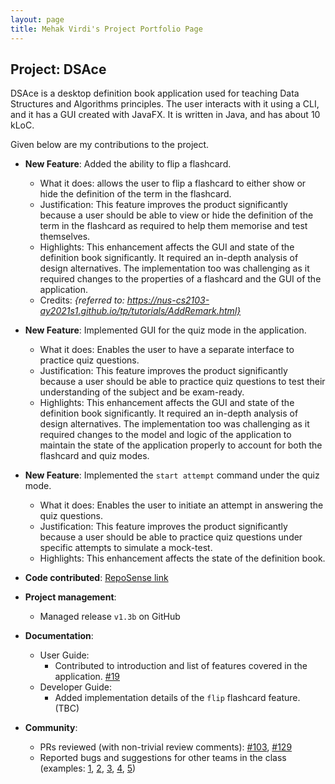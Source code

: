 ```yaml
---
layout: page
title: Mehak Virdi's Project Portfolio Page
---
```


## Project: DSAce

DSAce is a desktop definition book application used for teaching Data Structures and Algorithms principles. The user interacts with it using a CLI, and it has a GUI created with JavaFX. It is written in Java, and has about 10 kLoC.

Given below are my contributions to the project.

* **New Feature**: Added the ability to flip a flashcard.
  * What it does: allows the user to flip a flashcard to either show or hide the definition of the term in the flashcard.
  * Justification: This feature improves the product significantly because a user should be able to view or hide the definition of the term in the flashcard as required to help them memorise and test themselves.
  * Highlights: This enhancement affects the GUI and state of the definition book significantly. It required an in-depth analysis of design alternatives. The implementation too was challenging as it required changes to the properties of a flashcard and the GUI of the application.
  * Credits: *{referred to: https://nus-cs2103-ay2021s1.github.io/tp/tutorials/AddRemark.html}*

* **New Feature**: Implemented GUI for the quiz mode in the application.
    * What it does: Enables the user to have a separate interface to practice quiz questions.
    * Justification: This feature improves the product significantly because a user should be able to practice quiz questions to test their understanding of the subject and be exam-ready.
    * Highlights: This enhancement affects the GUI and state of the definition book significantly. It required an in-depth analysis of design alternatives. The implementation too was challenging as it required changes to the model and logic of the application to maintain the state of the application properly to account for both the flashcard and quiz modes.

* **New Feature**: Implemented the `start attempt` command under the quiz mode.
    * What it does: Enables the user to initiate an attempt in answering the quiz questions.
    * Justification: This feature improves the product significantly because a user should be able to practice quiz questions under specific attempts to simulate a mock-test.
    * Highlights: This enhancement affects the state of the definition book.

* **Code contributed**: [RepoSense link](https://nus-cs2103-ay2021s1.github.io/tp-dashboard/#breakdown=true&search=&sort=groupTitle&sortWithin=title&since=2020-08-14&timeframe=commit&mergegroup=&groupSelect=groupByRepos&checkedFileTypes=docs~functional-code~test-code~other&tabOpen=true&tabType=authorship&tabAuthor=mehak24k&tabRepo=AY2021S1-CS2103-T14-2%2Ftp%5Bmaster%5D&authorshipIsMergeGroup=false&authorshipFileTypes=docs~functional-code~test-code)

* **Project management**:
  * Managed release `v1.3b` on GitHub

* **Documentation**:
  * User Guide:
    * Contributed to introduction and list of features covered in the application. [\#19](https://github.com/AY2021S1-CS2103-T14-2/tp/pull/19)
  * Developer Guide:
    * Added implementation details of the `flip` flashcard feature. (TBC)

* **Community**:
  * PRs reviewed (with non-trivial review comments): [\#103](https://github.com/nus-cs2103-AY2021S1/ip/pull/103), [\#129](https://github.com/nus-cs2103-AY2021S1/ip/pull/129)
  * Reported bugs and suggestions for other teams in the class (examples: [1](https://github.com/mehak24k/ped/issues/1), [2](https://github.com/mehak24k/ped/issues/2), [3](https://github.com/mehak24k/ped/issues/3), [4](https://github.com/mehak24k/ped/issues/4), [5](https://github.com/mehak24k/ped/issues/5))
